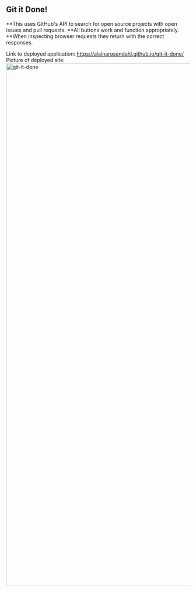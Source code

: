 ## Git it Done!

**This uses GitHub's API to search for open source projects with open issues and pull requests.
**All buttons work and function appropriately.
**When inspecting browser requests they return with the correct responses.


Link to deployed application: https://alainarosendahl.github.io/git-it-done/
Picture of deployed site:
<img width="1429" alt="git-it-done" src="https://user-images.githubusercontent.com/101417047/166080804-95c9ee36-726d-48f6-9815-072d6482e64b.png">
